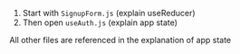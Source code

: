 1. Start with `SignupForm.js` (explain useReducer)
2. Then open `useAuth.js` (explain app state)

All other files are referenced in the explanation of app state
